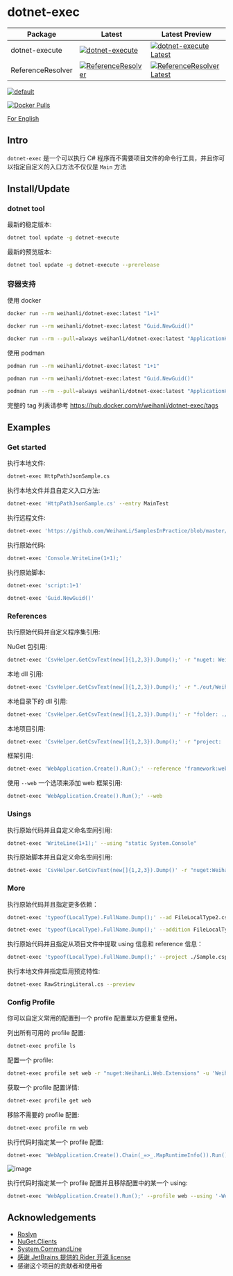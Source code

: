 # dotnet-exec

Package | Latest | Latest Preview
---- | ---- | ----
dotnet-execute | [![dotnet-execute](https://img.shields.io/nuget/v/dotnet-execute)](https://www.nuget.org/packages/dotnet-execute/) | [![dotnet-execute Latest](https://img.shields.io/nuget/vpre/dotnet-execute)](https://www.nuget.org/packages/dotnet-execute/absoluteLatest)
ReferenceResolver | [![ReferenceResolver](https://img.shields.io/nuget/v/ReferenceResolver)](https://www.nuget.org/packages/ReferenceResolver/) | [![ReferenceResolver Latest](https://img.shields.io/nuget/vpre/ReferenceResolver)](https://www.nuget.org/packages/ReferenceResolver/absoluteLatest)

[![default](https://github.com/WeihanLi/dotnet-exec/actions/workflows/dotnet.yml/badge.svg)](https://github.com/WeihanLi/dotnet-exec/actions/workflows/dotnet.yml)

[![Docker Pulls](https://img.shields.io/docker/pulls/weihanli/dotnet-exec)](https://hub.docker.com/r/weihanli/dotnet-exec)

[For English](./README.md)

## Intro

`dotnet-exec` 是一个可以执行 C# 程序而不需要项目文件的命令行工具，并且你可以指定自定义的入口方法不仅仅是 `Main` 方法

## Install/Update

### dotnet tool

最新的稳定版本:

```sh
dotnet tool update -g dotnet-execute
```

最新的预览版本:

```sh
dotnet tool update -g dotnet-execute --prerelease
```

### 容器支持

使用 docker

``` sh
docker run --rm weihanli/dotnet-exec:latest "1+1"
```

``` sh
docker run --rm weihanli/dotnet-exec:latest "Guid.NewGuid()"
```

``` sh
docker run --rm --pull=always weihanli/dotnet-exec:latest "ApplicationHelper.RuntimeInfo"
```

使用 podman

``` sh
podman run --rm weihanli/dotnet-exec:latest "1+1"
```

``` sh
podman run --rm weihanli/dotnet-exec:latest "Guid.NewGuid()"
```

``` sh
podman run --rm --pull=always weihanli/dotnet-exec:latest "ApplicationHelper.RuntimeInfo"
```

完整的 tag 列表请参考 <https://hub.docker.com/r/weihanli/dotnet-exec/tags>

## Examples

### Get started

执行本地文件:

``` sh
dotnet-exec HttpPathJsonSample.cs
```

执行本地文件并且自定义入口方法:

``` sh
dotnet-exec 'HttpPathJsonSample.cs' --entry MainTest
```

执行远程文件:

``` sh
dotnet-exec 'https://github.com/WeihanLi/SamplesInPractice/blob/master/net7Sample/Net7Sample/ArgumentExceptionSample.cs'
```

执行原始代码:

``` sh
dotnet-exec 'Console.WriteLine(1+1);'
```

执行原始脚本:

```sh
dotnet-exec 'script:1+1'
```

``` sh
dotnet-exec 'Guid.NewGuid()'
```

### References

执行原始代码并自定义程序集引用:

NuGet 包引用:

``` sh
dotnet-exec 'CsvHelper.GetCsvText(new[]{1,2,3}).Dump();' -r "nuget: WeihanLi.Npoi,2.5.0" -u "WeihanLi.Npoi"
```

本地 dll 引用:

``` sh
dotnet-exec 'CsvHelper.GetCsvText(new[]{1,2,3}).Dump();' -r "./out/WeihanLi.Npoi.dll" -u "WeihanLi.Npoi"
```

本地目录下的 dll 引用:

``` sh
dotnet-exec 'CsvHelper.GetCsvText(new[]{1,2,3}).Dump();' -r "folder: ./out" -u "WeihanLi.Npoi"
```

本地项目引用:

``` sh
dotnet-exec 'CsvHelper.GetCsvText(new[]{1,2,3}).Dump();' -r "project: ./WeihanLi.Npoi.csproj" -u "WeihanLi.Npoi"
```

框架引用:

``` sh
dotnet-exec 'WebApplication.Create().Run();' --reference 'framework:web'
```

使用 `--web` 一个选项来添加 web 框架引用:

``` sh
dotnet-exec 'WebApplication.Create().Run();' --web
```

### Usings

执行原始代码并且自定义命名空间引用:

``` sh
dotnet-exec 'WriteLine(1+1);' --using "static System.Console"
```

执行原始脚本并且自定义命名空间引用:

``` sh
dotnet-exec 'CsvHelper.GetCsvText(new[]{1,2,3}).Dump()' -r "nuget:WeihanLi.Npoi,2.5.0" -u WeihanLi.Npoi
```

### More

执行原始代码并且指定更多依赖：

``` sh
dotnet-exec 'typeof(LocalType).FullName.Dump();' --ad FileLocalType2.cs
```

``` sh
dotnet-exec 'typeof(LocalType).FullName.Dump();' --addition FileLocalType2.cs
```

执行原始代码并且指定从项目文件中提取 using 信息和 reference 信息：

``` sh
dotnet-exec 'typeof(LocalType).FullName.Dump();' --project ./Sample.csproj
```

执行本地文件并指定启用预览特性:

``` sh
dotnet-exec RawStringLiteral.cs --preview
```

### Config Profile

你可以自定义常用的配置到一个 profile 配置里以方便重复使用。

列出所有可用的 profile 配置:

``` sh
dotnet-exec profile ls
```

配置一个 profile:

``` sh
dotnet-exec profile set web -r "nuget:WeihanLi.Web.Extensions" -u 'WeihanLi.Web.Extensions' --web --wide false
```

获取一个 profile 配置详情:

``` sh
dotnet-exec profile get web
```

移除不需要的 profile 配置:

``` sh
dotnet-exec profile rm web
```

执行代码时指定某一个 profile 配置:

``` sh
dotnet-exec 'WebApplication.Create().Chain(_=>_.MapRuntimeInfo()).Run();' --profile web --using 'WeihanLi.Extensions'
```

![image](https://user-images.githubusercontent.com/7604648/205428791-48f0863b-ca9a-4a55-93cd-bb5514845c5d.png)

执行代码时指定某一个 profile 配置并且移除配置中的某一个 using:

``` sh
dotnet-exec 'WebApplication.Create().Run();' --profile web --using '-WeihanLi.Extensions'
```

## Acknowledgements

- [Roslyn](https://github.com/dotnet/roslyn)
- [NuGet.Clients](https://github.com/NuGet/NuGet.Client)
- [System.CommandLine](https://github.com/dotnet/command-line-api)
- [感谢 JetBrains 提供的 Rider 开源 license](https://jb.gg/OpenSource?from=dotnet-exec)
- 感谢这个项目的贡献者和使用者
